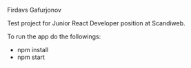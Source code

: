 Firdavs Gafurjonov

Test project for Junior React Developer position at Scandiweb.

To run the app do the followings:
- npm install
- npm start
